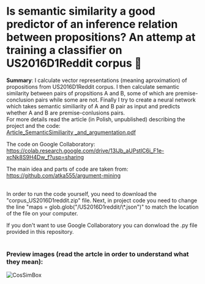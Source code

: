 # Is semantic similarity a good predictor of an inference relation between propositions? An attemp at training a classifier on US2016D1Reddit corpus 📖

**Summary**:
I calculate vector representations (meaning aproximation) of propositions from US2016D1Reddit corpus. I then calculate semantic similarity between pairs of propsitions A and B, some of which are premise-conclusion pairs while some are not. Finally I try to create a neural network which takes semantic similiarity of A and B pair as input and predicts whether A and B are premise-conlusions pairs. 
<br/>
For more details read the article (in Polish, unpublished) describing the project and the code:  
[Article_SemanticSimiliarity _and_argumentation.pdf](https://github.com/WojtekPachowiak/Argumentation_SemanticSimiliarity_Python/files/6258989/Article_SemanticSimiliarity._and_argumentation.pdf)

The code on Google Collaboratory:  
https://colab.research.google.com/drive/13lJb_aUPstlC6i_F1e-xcNk8S9H4Dw_f?usp=sharing

The main idea and parts of code are taken from:  
https://github.com/atka555/argument-mining

<br/>
In order to run the code yourself, you need to download the "corpus_US2016D1reddit.zip" file. Next, in project code you need to change the line "maps = glob.glob("<YOUR_PATH>/US2016D1reddit/\*.json")" to match the location of the file on your computer.

If you don't want to use Google Collaboratory you can donwload the .py file provided in this repository.  
<br/>

### Preview images (read the artcle in order to understand what they mean):
![CosSimBox](https://user-images.githubusercontent.com/50328147/113594283-c8227080-9637-11eb-8dc1-fad3a6209fcb.png)
